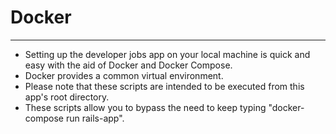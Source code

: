 # Docker

----

- Setting up the developer jobs app on your local machine is quick and easy with the aid of Docker and Docker Compose.
- Docker provides a common virtual environment.
- Please note that these scripts are intended to be executed from this app's root directory.
- These scripts allow you to bypass the need to keep typing "docker-compose run rails-app".
